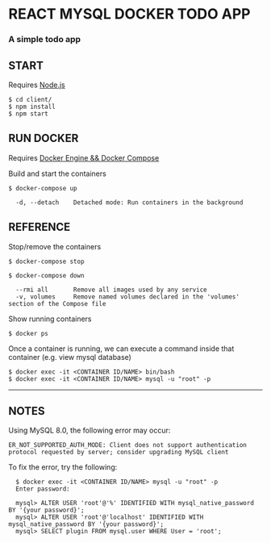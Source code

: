 # REACT MYSQL DOCKER TODO APP

### A simple todo app

## START

Requires [Node.js](https://nodejs.org/en/download/)

```
$ cd client/
$ npm install
$ npm start
```

## RUN DOCKER

Requires [Docker Engine && Docker Compose](https://docs.docker.com/install/)

Build and start the containers

```
$ docker-compose up

  -d, --detach    Detached mode: Run containers in the background
```

## REFERENCE

Stop/remove the containers
```
$ docker-compose stop

$ docker-compose down

  --rmi all       Remove all images used by any service
  -v, volumes     Remove named volumes declared in the 'volumes' section of the Compose file  
```

Show running containers
```
$ docker ps
```

Once a container is running, we can execute a command inside that container (e.g. view mysql database)
```
$ docker exec -it <CONTAINER ID/NAME> bin/bash
$ docker exec -it <CONTAINER ID/NAME> mysql -u "root" -p
```

---
## NOTES

Using MySQL 8.0, the following error may occur:

```
ER_NOT_SUPPORTED_AUTH_MODE: Client does not support authentication protocol requested by server; consider upgrading MySQL client
```

To fix the error, try the following:

```
  $ docker exec -it <CONTAINER ID/NAME> mysql -u "root" -p
  Enter password:
  
  mysql> ALTER USER 'root'@'%' IDENTIFIED WITH mysql_native_password BY '{your password}';
  mysql> ALTER USER 'root'@'localhost' IDENTIFIED WITH mysql_native_password BY '{your password}';
  mysql> SELECT plugin FROM mysql.user WHERE User = 'root';
```
